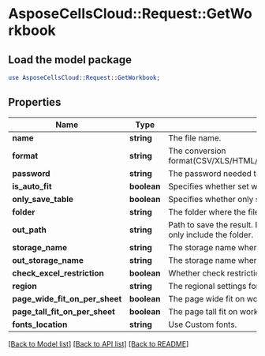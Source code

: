 # AsposeCellsCloud::Request::GetWorkbook 

## Load the model package
```perl
use AsposeCellsCloud::Request::GetWorkbook;
```

## Properties
Name | Type | Description | Notes
------------ | ------------- | ------------- | -------------
**name** | **string** | The file name. |
**format** | **string** | The conversion format(CSV/XLS/HTML/MHTML/ODS/PDF/XML/TXT/TIFF/XLSB/XLSM/XLSX/XLTM/XLTX/XPS/PNG/JPG/JPEG/GIF/EMF/BMP/MD[Markdown]/Numbers). |
**password** | **string** | The password needed to open an Excel file. |
**is_auto_fit** | **boolean** | Specifies whether set workbook rows to be autofit. |
**only_save_table** | **boolean** | Specifies whether only save table data.Only use pdf to excel. |
**folder** | **string** | The folder where the file is situated. |
**out_path** | **string** | Path to save the result. If it's a single file, the `outPath` should encompass both the filename and extension. In the case of multiple files, the `outPath` should only include the folder. |
**storage_name** | **string** | The storage name where the file is situated. |
**out_storage_name** | **string** | The storage name where the output file is situated. |
**check_excel_restriction** | **boolean** | Whether check restriction of excel file when user modify cells related objects. |
**region** | **string** | The regional settings for workbook. |
**page_wide_fit_on_per_sheet** | **boolean** | The page wide fit on worksheet. |
**page_tall_fit_on_per_sheet** | **boolean** | The page tall fit on worksheet. |
**fonts_location** | **string** | Use Custom fonts. |  

[[Back to Model list]](../README.md#documentation-for-requests) [[Back to API list]](../README.md#documentation-for-api-endpoints) [[Back to README]](../README.md)

